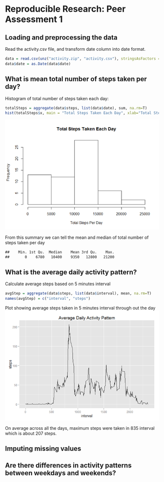 # Reproducible Research: Peer Assessment 1


## Loading and preprocessing the data
Read the activity.csv file, and transform date column into date format.

```r
data = read.csv(unz("activity.zip", "activity.csv"), stringsAsFactors = F, header = T)
data$date = as.Date(data$date)
```


## What is mean total number of steps taken per day?
Histogram of total number of steps taken each day:

```r
totalSteps = aggregate(data$steps, list(data$date), sum, na.rm=T)
hist(totalSteps$x, main = "Total Steps Taken Each Day", xlab="Total Steps Per Day")
```

![plot of chunk unnamed-chunk-2](./PA1_template_files/figure-html/unnamed-chunk-2.png) 

From this summary we can tell the mean and median of total number of steps taken per day

```
##    Min. 1st Qu.  Median    Mean 3rd Qu.    Max. 
##       0    6780   10400    9350   12800   21200
```

## What is the average daily activity pattern?
Calculate average steps based on 5 minutes interval

```r
avgStep = aggregate(data$steps, list(data$interval), mean, na.rm=T)
names(avgStep) = c("interval", "steps")
```

Plot showing average steps taken in 5 minutes interval through out the day
![plot of chunk unnamed-chunk-5](./PA1_template_files/figure-html/unnamed-chunk-5.png) 


On average across all the days, maximum steps were taken in 835 interval which is about 207 steps.

## Imputing missing values



## Are there differences in activity patterns between weekdays and weekends?

